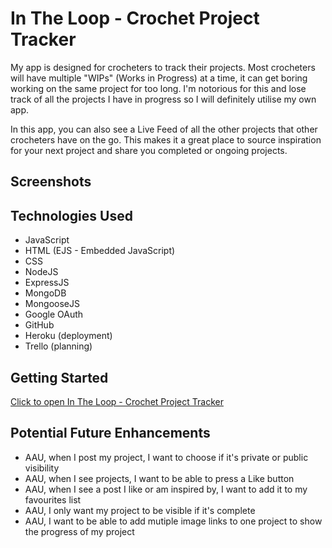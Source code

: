 # In The Loop - Crochet Project Tracker

My app is designed for crocheters to track their projects. Most crocheters will have multiple "WIPs" (Works in Progress) at a time, it can get boring working on the same project for too long. I'm notorious for this and lose track of all the projects I have in progress so I will definitely utilise my own app.

In this app, you can also see a Live Feed of all the other projects that other crocheters have on the go. This makes it a great place to source inspiration for your next project and share you completed or ongoing projects.

## Screenshots



## Technologies Used
* JavaScript
* HTML (EJS - Embedded JavaScript)
* CSS
* NodeJS
* ExpressJS
* MongoDB
* MongooseJS
* Google OAuth
* GitHub
* Heroku (deployment)
* Trello (planning)

## Getting Started

[Click to open In The Loop - Crochet Project Tracker](https://in-the-loop-crochet.herokuapp.com/projects)

## Potential Future Enhancements
* AAU, when I post my project, I want to choose if it's private or public visibility
* AAU, when I see projects, I want to be able to press a Like button
* AAU, when I see a post I like or am inspired by, I want to add it to my favourites list
* AAU, I only want my project to be visible if it's complete
* AAU, I want to be able to add mutiple image links to one project to show the progress of my project
